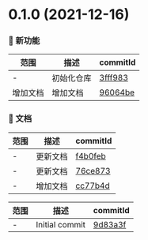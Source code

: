 # 0.1.0 (2021-12-16)

### 🌟 新功能
范围|描述|commitId
--|--|--
 - | 初始化仓库 | [3fff983](https://github.com/dengBox/studay-3D/commit/3fff983)
 增加文档 | 增加文档 | [96064be](https://github.com/dengBox/studay-3D/commit/96064be)


### 📝 文档
范围|描述|commitId
--|--|--
 - | 更新文档 | [f4b0feb](https://github.com/dengBox/studay-3D/commit/f4b0feb)
 - | 更新文档 | [76ce873](https://github.com/dengBox/studay-3D/commit/76ce873)
 - | 增加文档 | [cc77b4d](https://github.com/dengBox/studay-3D/commit/cc77b4d)


范围|描述|commitId
--|--|--
 - | Initial commit | [9d83a3f](https://github.com/dengBox/studay-3D/commit/9d83a3f)

